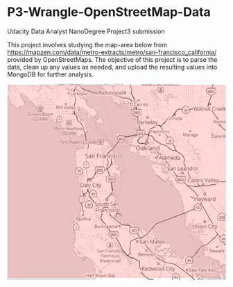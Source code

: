 # P3-Wrangle-OpenStreetMap-Data
Udacity Data Analyst NanoDegree Project3 submission

This project involves studying the map-area below from https://mapzen.com/data/metro-extracts/metro/san-francisco_california/ provided by OpenStreetMaps. The objective of this project is to parse the data, clean up any values as needed, and upload the resulting values into MongoDB for further analysis.

![Screenshot](Capture.PNG)
